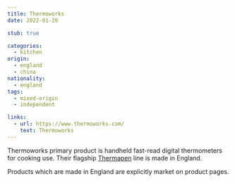 ```yaml
---
title: Thermoworks
date: 2022-01-20

stub: true

categories:
  - kitchen
origin:
  - england
  - china
nationality:
  - england
tags:
  - mixed-origin
  - independent

links:
  - url: https://www.thermoworks.com/
    text: Thermoworks
---
```


Thermoworks primary product is handheld fast-read digital thermometers for
cooking use. Their flagship [Thermapen][] line is made in England.

Products which are made in England are explicitly market on product pages.

[thermapen]: https://www.thermoworks.com/shop/products/thermapens/
